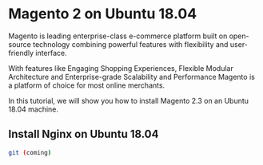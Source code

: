 # Magento 2 on Ubuntu 18.04

Magento is leading enterprise-class e-commerce platform built on open-source technology combining powerful features with flexibility and user-friendly interface.

With features like Engaging Shopping Experiences, Flexible Modular Architecture and Enterprise-grade Scalability and Performance Magento is a platform of choice for most online merchants.

In this tutorial, we will show you how to install Magento 2.3 on an Ubuntu 18.04 machine.

## Install Nginx on Ubuntu 18.04
```bash
git (coming)
```

